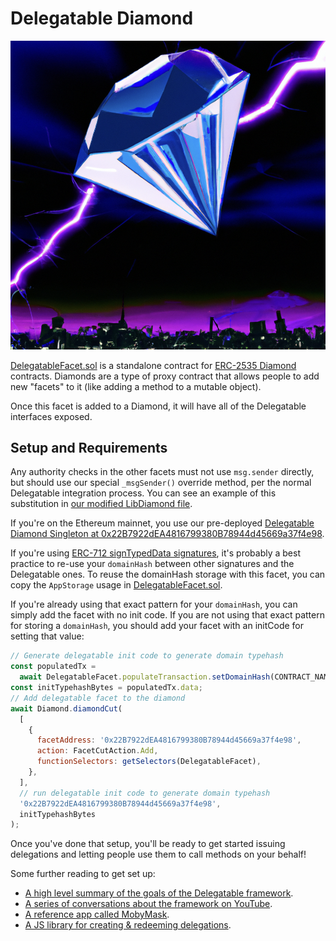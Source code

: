 # Delegatable Diamond

![A diamond with lightning coming out of it](../../img/diamond.png)

[DelegatableFacet.sol](../DelegatableFacet.sol) is a standalone contract for [ERC-2535 Diamond](https://eips.ethereum.org/EIPS/eip-2535) contracts. Diamonds are a type of proxy contract that allows people to add new "facets" to it (like adding a method to a mutable object).

Once this facet is added to a Diamond, it will have all of the Delegatable interfaces exposed.

## Setup and Requirements

Any authority checks in the other facets must not use `msg.sender` directly, but should use our special `_msgSender()` override method, per the normal Delegatable integration process. You can see an example of this substitution in [our modified LibDiamond file](./libraries/LibDiamond.sol).

If you're on the Ethereum mainnet, you use our pre-deployed [Delegatable Diamond Singleton at 0x22B7922dEA4816799380B78944d45669a37f4e98](https://etherscan.io/address/0x22b7922dea4816799380b78944d45669a37f4e98#code).

If you're using [ERC-712 signTypedData signatures](https://eips.ethereum.org/EIPS/eip-712), it's probably a best practice to re-use your `domainHash` between other signatures and the Delegatable ones. To reuse the domainHash storage with this facet, you can copy the `AppStorage` usage in [DelegatableFacet.sol](./DelegatableFacet.sol).

If you're already using that exact pattern for your `domainHash`, you can simply add the facet with no init code. If you are not using that exact pattern for storing a `domainHash`, you should add your facet with an initCode for setting that value:

```javascript
// Generate delegatable init code to generate domain typehash
const populatedTx =
  await DelegatableFacet.populateTransaction.setDomainHash(CONTRACT_NAME);
const initTypehashBytes = populatedTx.data;
// Add delegatable facet to the diamond
await Diamond.diamondCut(
  [
    {
      facetAddress: '0x22B7922dEA4816799380B78944d45669a37f4e98',
      action: FacetCutAction.Add,
      functionSelectors: getSelectors(DelegatableFacet),
    },
  ],
  // run delegatable init code to generate domain typehash
  '0x22B7922dEA4816799380B78944d45669a37f4e98',
  initTypehashBytes
);
```

Once you've done that setup, you'll be ready to get started issuing delegations and letting people use them to call methods on your behalf!

Some further reading to get set up:
- [A high level summary of the goals of the Delegatable framework](https://mirror.xyz/0x55e2780588aa5000F464f700D2676fD0a22Ee160/pTIrlopsSUvWAbnq1qJDNKU1pGNLP8VEn1H8DSVcvXM).
- [A series of conversations about the framework on YouTube](https://www.youtube.com/watch?v=Sh1-epThZV0&list=PLJP4kXm9a01qRJaNzCU47gOzkn1eNAlFO).
- [A reference app called MobyMask](https://github.com/delegatable/MobyMask).
- [A JS library for creating & redeeming delegations](https://www.npmjs.com/package/eth-delegatable-utils).
